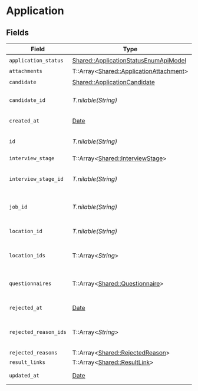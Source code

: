 # Application


## Fields

| Field                                                                                         | Type                                                                                          | Required                                                                                      | Description                                                                                   | Example                                                                                       |
| --------------------------------------------------------------------------------------------- | --------------------------------------------------------------------------------------------- | --------------------------------------------------------------------------------------------- | --------------------------------------------------------------------------------------------- | --------------------------------------------------------------------------------------------- |
| `application_status`                                                                          | [Shared::ApplicationStatusEnumApiModel](../../models/shared/applicationstatusenumapimodel.md) | :heavy_check_mark:                                                                            | N/A                                                                                           |                                                                                               |
| `attachments`                                                                                 | T::Array<[Shared::ApplicationAttachment](../../models/shared/applicationattachment.md)>       | :heavy_minus_sign:                                                                            | N/A                                                                                           |                                                                                               |
| `candidate`                                                                                   | [Shared::ApplicationCandidate](../../models/shared/applicationcandidate.md)                   | :heavy_check_mark:                                                                            | N/A                                                                                           |                                                                                               |
| `candidate_id`                                                                                | *T.nilable(String)*                                                                           | :heavy_minus_sign:                                                                            | Unique identifier of the candidate                                                            | e3cb75bf-aa84-466e-a6c1-b8322b257a48                                                          |
| `created_at`                                                                                  | [Date](https://ruby-doc.org/stdlib-2.6.1/libdoc/date/rdoc/Date.html)                          | :heavy_minus_sign:                                                                            | Date of creation                                                                              | 2021-01-01T01:01:01.000Z                                                                      |
| `id`                                                                                          | *T.nilable(String)*                                                                           | :heavy_minus_sign:                                                                            | Unique identifier of the application                                                          | e9ed20fd-d45f-4aad-8a00-a19bfba0083e                                                          |
| `interview_stage`                                                                             | T::Array<[Shared::InterviewStage](../../models/shared/interviewstage.md)>                     | :heavy_minus_sign:                                                                            | N/A                                                                                           |                                                                                               |
| `interview_stage_id`                                                                          | *T.nilable(String)*                                                                           | :heavy_minus_sign:                                                                            | Unique identifier of the interview stage                                                      | 18bcbb1b-3cbc-4198-a999-460861d19480                                                          |
| `job_id`                                                                                      | *T.nilable(String)*                                                                           | :heavy_minus_sign:                                                                            | Unique identifier of the job                                                                  | 4071538b-3cac-4fbf-ac76-f78ed250ffdd                                                          |
| `location_id`                                                                                 | *T.nilable(String)*                                                                           | :heavy_minus_sign:                                                                            | Unique identifier of the location                                                             | dd8d41d1-5eb8-4408-9c87-9ba44604eae4                                                          |
| `location_ids`                                                                                | T::Array<*String*>                                                                            | :heavy_minus_sign:                                                                            | Unique identifiers of the locations                                                           | ["dd8d41d1-5eb8-4408-9c87-9ba44604eae4"]                                                      |
| `questionnaires`                                                                              | T::Array<[Shared::Questionnaire](../../models/shared/questionnaire.md)>                       | :heavy_minus_sign:                                                                            | Questionnaires associated with the application                                                | {"id":"right_to_work","answers":[{"id":"answer1","type":"text","values":["Yes"]}]}            |
| `rejected_at`                                                                                 | [Date](https://ruby-doc.org/stdlib-2.6.1/libdoc/date/rdoc/Date.html)                          | :heavy_minus_sign:                                                                            | Date of rejection                                                                             | 2021-01-01T01:01:01.000Z                                                                      |
| `rejected_reason_ids`                                                                         | T::Array<*String*>                                                                            | :heavy_minus_sign:                                                                            | Unique identifiers of the rejection reasons                                                   | ["f223d7f6-908b-48f0-9237-b201c307f609"]                                                      |
| `rejected_reasons`                                                                            | T::Array<[Shared::RejectedReason](../../models/shared/rejectedreason.md)>                     | :heavy_minus_sign:                                                                            | N/A                                                                                           |                                                                                               |
| `result_links`                                                                                | T::Array<[Shared::ResultLink](../../models/shared/resultlink.md)>                             | :heavy_minus_sign:                                                                            | N/A                                                                                           |                                                                                               |
| `updated_at`                                                                                  | [Date](https://ruby-doc.org/stdlib-2.6.1/libdoc/date/rdoc/Date.html)                          | :heavy_minus_sign:                                                                            | Date of last update                                                                           | 2021-01-01T01:01:01.000Z                                                                      |
